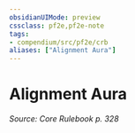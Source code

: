 ```yaml
---
obsidianUIMode: preview
cssclass: pf2e,pf2e-note
tags:
- compendium/src/pf2e/crb
aliases: ["Alignment Aura"]
---
```

# Alignment Aura  
*Source: Core Rulebook p. 328*